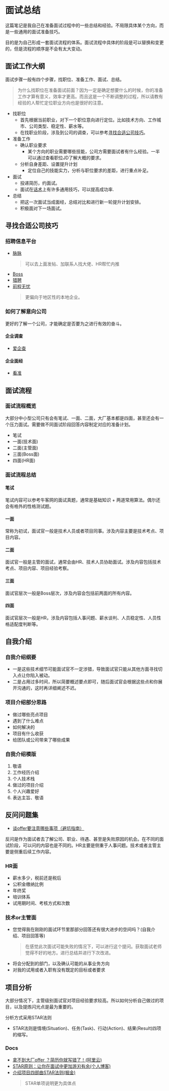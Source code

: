 # 面试总结
这篇笔记是我自己在准备面试过程中的一些总结和经验。不局限具体某个方向，而是一些通用的面试准备技巧。

目的是为自己形成一套面试流程的体系。面试流程中具体的阶段是可以替换和变更的，但是流程的顺序是不会有太大变动。

## 面试工作大纲
面试步骤一般有四个步骤，找职位、准备工作、面试、总结。
> 为什么找职位在准备面试前面？因为一定是确定想要什么的时候，你的准备工作才算有意义，效率才更高。而且这是一个不断调整的过程，所以请教有经验的人帮忙定位职业方向也是很好的注意。

- 找职位
  - 首先根据当前职业，对下一个职位意向进行定位。比如技术方向、工作城市、公司类型、稳定性、薪水等。
  - 在找职业阶段，涉及到公司的调查，可以参考[寻找合适公司技巧](./InterviewReviews#寻找合适公司技巧)。
- 准备工作
  - 确认职业要求
    - 某个方向的职业需要哪些技能，公司方需要面试者有什么经验。一半可以通过查看职位JD了解大概的要求。
  - 分析自身差距、设置提升计划
    - 定位自己的技能实力，分析与职位要求的差距，进行重点补足。
- 面试
  - 投递简历，约面试。
  - 面试在[话术](./InterviewReviews#面试话术)上有许多通用技巧，可以提高成功率.
- 总结
  - 把这一次面试当成面经，总结对比和进行新一轮提升计划安排。
  - 积极面对下一场面试。

## 寻找合适公司技巧
### 招聘信息平台
- [脉脉](https://maimai.cn/)
  > 可以去上面发帖、加联系人找大佬、HR帮忙内推
- [Boss](https://www.zhipin.com/hefei/?ka=header-home-logo)
- [猎聘](https://www.liepin.com/)
- [前程无忧](https://www.51job.com/)
  > 更偏向于地区性的本地企业。

### 如何了解意向公司
更好的了解一个公司，才能确定是否要为之进行有效的奋斗。

#### 企业调查
- [爱企查](https://aiqicha.baidu.com/)

#### 企业面经
- [看准](https://www.kanzhun.com/)

## 面试流程
### 面试流程概览
大部分中小型公司只有会有笔试、一面、二面，大厂基本都是四面，甚至还会有一个压力面试。需要做不同面试阶段回答内容制定对应的准备计划。 

- 笔试
- 一面(技术面)
- 二面(主管面)
- 三面(Boss面)
- 四面(HR面)

### 面试流程总结
#### 笔试
笔试内容可以参考牛客网的面试真题，通常是基础知识 + 两道常用算法。偶尔还会有格外的性格测试题。

#### 一面
常称为初试，面试官一般是技术人员或者项目同事。涉及内容主要是技术考点、项目内容。

#### 二面
面试官一般是主管的面试，通常会由HR、技术人员协助面试。涉及内容包括技术考点、项目内容、项目经验考察。

#### 三面
面试官层次一般是Boss层次，涉及内容会包括前两面的所有内容。

#### 四面
面试官层次一般是HR，涉及内容包括人事问题、薪水谈判、人员稳定性、人员性格适配度判断等。

## 自我介绍
### 自我介绍纲要
- 一是这些技术细节可能面试官不一定涉猎，导致面试官只能从其他方面寻找切入点让你陷入被动。
- 二是占用过多时间，所以简要概述要点即可，随后面试官会根据这些点和你展开沟通的，这时再详细阐述不迟。

### 项目介绍部分思路
- 做过哪些亮点项目
- 遇到了什么难点
- 如何解决的
- 项目有什么收获
- 给团队或公司带来了哪些成果

### 自我介绍模版
1. 敬语
2. 工作经历介绍
3. 个人技术栈
4. 做过的项目介绍
5. 个人兴趣爱好
6. 表达主旨、敬语

## 反问问题集
- [谈offer要注意哪些事项（避坑指南）](https://fe.ecool.fun/article-detail/I46LJG)

反问是作为面试者去了解公司、职业、待遇、甚至是失败原因的机会。在不同的面试阶段，可以问的内容也是不同的。HR主要是侧重于人事问题。技术或者主管主要是侧重后续工作内容。

### HR面
- 薪水多少，税前还是税后
- 公积金缴纳比例
- 年终奖
- 培训体系
- 试用期时间、考核方式和次数

### 技术or主管面
- 您觉得我在刚刚的面试环节里那部分回答还有很大进步的空间吗？(自我介绍、项目回答等)
  > 在感觉此次面试可能失败的情况下，可以进行这个提问。获取面试老师觉得不好的地方。进行总结并进行下次改进。
- 将会分配到的部门，以及确认可能的从事业务方向
- 对我的试用或者入职有没有既定的目标或者要求

## 项目分析
大部分情况下，主管级别面试官对项目经验要求较高。所以如何分析自己做过的项目，以及提炼闪光点是最为重要的。

分析方式采用STAR法则
- STAR法则是情境(Situation)、任务(Task)、行动(Action)、结果(Result)四项的缩写。

### Docs
- [拿不到大厂offer ？简历你就写错了！(阿里云)](https://developer.aliyun.com/article/759897)
- [STAR原则：让你在面试中更加游刃有余(个人博客)](https://viprs.github.io/gitbook_crack_interview/%E9%9D%A2%E8%AF%95%E6%96%B9%E6%B3%95/STAR%E5%8E%9F%E5%88%99.html)
- [介绍项目四部曲STAR法则(掘金)](https://juejin.cn/post/7103907929270517773)
  > STAR单项说明更为具体点